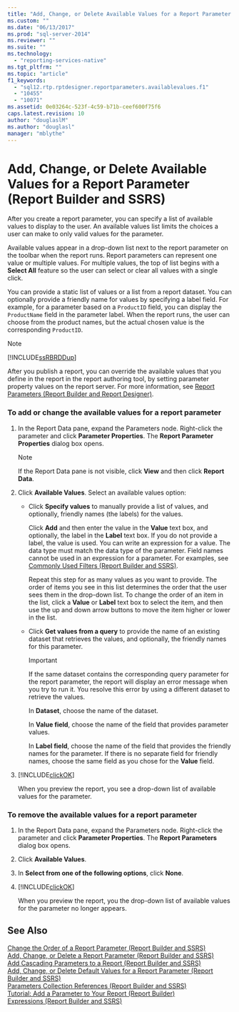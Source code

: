 ```yaml
---
title: "Add, Change, or Delete Available Values for a Report Parameter (Report Builder and SSRS) | Microsoft Docs"
ms.custom: ""
ms.date: "06/13/2017"
ms.prod: "sql-server-2014"
ms.reviewer: ""
ms.suite: ""
ms.technology: 
  - "reporting-services-native"
ms.tgt_pltfrm: ""
ms.topic: "article"
f1_keywords: 
  - "sql12.rtp.rptdesigner.reportparameters.availablevalues.f1"
  - "10455"
  - "10071"
ms.assetid: 0e03264c-523f-4c59-b71b-ceef600f75f6
caps.latest.revision: 10
author: "douglaslM"
ms.author: "douglasl"
manager: "mblythe"
---
```

# Add, Change, or Delete Available Values for a Report Parameter (Report Builder and SSRS)
  After you create a report parameter, you can specify a list of available values to display to the user. An available values list limits the choices a user can make to only valid values for the parameter.  
  
 Available values appear in a drop-down list next to the report parameter on the toolbar when the report runs. Report parameters can represent one value or multiple values. For multiple values, the top of list begins with a **Select All** feature so the user can select or clear all values with a single click.  
  
 You can provide a static list of values or a list from a report dataset. You can optionally provide a friendly name for values by specifying a label field. For example, for a parameter based on a `ProductID` field, you can display the `ProductName` field in the parameter label. When the report runs, the user can choose from the product names, but the actual chosen value is the corresponding `ProductID`.  
  
> [!NOTE]  
>  [!INCLUDE[ssRBRDDup](../../includes/ssrbrddup-md.md)]  
  
 After you publish a report, you can override the available values that you define in the report in the report authoring tool, by setting parameter property values on the report server. For more information, see [Report Parameters &#40;Report Builder and Report Designer&#41;](report-parameters-report-builder-and-report-designer.md).  
  
### To add or change the available values for a report parameter  
  
1.  In the Report Data pane, expand the Parameters node. Right-click the parameter and click **Parameter Properties**. The **Report Parameter Properties** dialog box opens.  
  
    > [!NOTE]  
    >  If the Report Data pane is not visible, click **View** and then click **Report Data**.  
  
2.  Click **Available Values**. Select an available values option:  
  
    -   Click **Specify values** to manually provide a list of values, and optionally, friendly names (the labels) for the values.  
  
         Click **Add** and then enter the value in the **Value** text box, and optionally, the label in the **Label** text box. If you do not provide a label, the value is used. You can write an expression for a value. The data type must match the data type of the parameter. Field names cannot be used in an expression for a parameter. For examples, see [Commonly Used Filters &#40;Report Builder and SSRS&#41;](commonly-used-filters-report-builder-and-ssrs.md).  
  
         Repeat this step for as many values as you want to provide. The order of items you see in this list determines the order that the user sees them in the drop-down list. To change the order of an item in the list, click a **Value** or **Label** text box to select the item, and then use the up and down arrow buttons to move the item higher or lower in the list.  
  
    -   Click **Get values from a query** to provide the name of an existing dataset that retrieves the values, and optionally, the friendly names for this parameter.  
  
        > [!IMPORTANT]  
        >  If the same dataset contains the corresponding query parameter for the report parameter, the report will display an error message when you try to run it. You resolve this error by using a different dataset to retrieve the values.  
  
         In **Dataset**, choose the name of the dataset.  
  
         In **Value field**, choose the name of the field that provides parameter values.  
  
         In **Label field**, choose the name of the field that provides the friendly names for the parameter. If there is no separate field for friendly names, choose the same field as you chose for the **Value** field.  
  
3.  [!INCLUDE[clickOK](../../includes/clickok-md.md)]  
  
     When you preview the report, you see a drop-down list of available values for the parameter.  
  
### To remove the available values for a report parameter  
  
1.  In the Report Data pane, expand the Parameters node. Right-click the parameter and click **Parameter Properties**. The **Report Parameters** dialog box opens.  
  
2.  Click **Available Values**.  
  
3.  In **Select from one of the following options**, click **None**.  
  
4.  [!INCLUDE[clickOK](../../includes/clickok-md.md)]  
  
     When you preview the report, you the drop-down list of available values for the parameter no longer appears.  
  
## See Also  
 [Change the Order of a Report Parameter &#40;Report Builder and SSRS&#41;](change-the-order-of-a-report-parameter-report-builder-and-ssrs.md)   
 [Add, Change, or Delete a Report Parameter &#40;Report Builder and SSRS&#41;](add-change-or-delete-a-report-parameter-report-builder-and-ssrs.md)   
 [Add Cascading Parameters to a Report &#40;Report Builder and SSRS&#41;](add-cascading-parameters-to-a-report-report-builder-and-ssrs.md)   
 [Add, Change, or Delete Default Values for a Report Parameter &#40;Report Builder and SSRS&#41;](add-change-or-delete-default-values-for-a-report-parameter.md)   
 [Parameters Collection References &#40;Report Builder and SSRS&#41;](built-in-collections-parameters-collection-references-report-builder.md)   
 [Tutorial: Add a Parameter to Your Report &#40;Report Builder&#41;](../tutorial-add-a-parameter-to-your-report-report-builder.md)   
 [Expressions &#40;Report Builder and SSRS&#41;](expressions-report-builder-and-ssrs.md)  
  
  